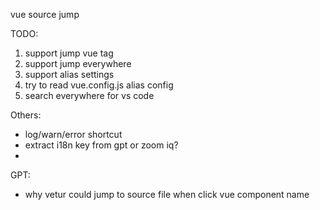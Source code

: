 vue source jump

TODO:

1. support jump vue tag
2. support jump everywhere
3. support alias settings
4. try to read vue.config.js alias config
5. search everywhere for vs code

Others:

- log/warn/error shortcut
- extract i18n key from gpt or zoom iq?
- 

GPT:

- why vetur could jump to source file when click vue component name
